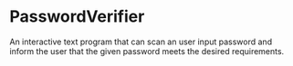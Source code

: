# PasswordVerifier
An interactive text program that can scan an user input password and inform the user that the given password meets the desired requirements.
